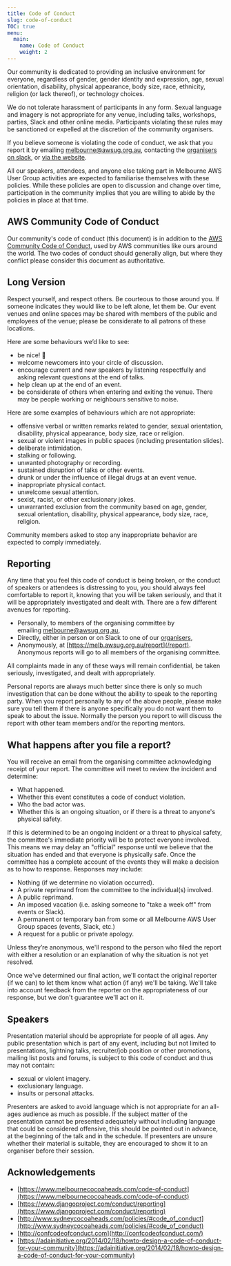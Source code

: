 ```yaml
---
title: Code of Conduct
slug: code-of-conduct
TOC: true
menu:
  main:
    name: Code of Conduct
    weight: 2
---
```


Our community is dedicated to providing an inclusive environment for everyone, regardless of gender, gender identity and expression, age, sexual orientation, disability, physical appearance, body size, race, ethnicity, religion (or lack thereof), or technology choices.

We do not tolerate harassment of participants in any form. Sexual language and imagery is not appropriate for any venue, including talks, workshops, parties, Slack and other online media. Participants violating these rules may be sanctioned or expelled at the discretion of the community organisers.

If you believe someone is violating the code of conduct, we ask that you report it by emailing [melbourne@awsug.org.au](mailto:melbourne@awsug.org.au), contacting the [organisers on slack](/slack/#organisers), or [via the website](/report/).

All our speakers, attendees, and anyone else taking part in Melbourne AWS User Group activities are expected to familiarise themselves with these policies. While these policies are open to discussion and change over time, participation in the community implies that you are willing to abide by the policies in place at that time.

## AWS Community Code of Conduct

Our community's code of conduct (this document) is in addition to the [AWS Community Code of Conduct](https://aws.amazon.com/codesofconduct/), used by AWS communities like ours around the world. The two codes of conduct should generally align, but where they conflict please consider this document as authoritative.

## Long Version

Respect yourself, and respect others. Be courteous to those around you. If someone indicates they would like to be left alone, let them be. Our event venues and online spaces may be shared with members of the public and employees of the venue; please be considerate to all patrons of these locations.

Here are some behaviours we’d like to see:

*   be nice! 🙂
*   welcome newcomers into your circle of discussion.
*   encourage current and new speakers by listening respectfully and asking relevant questions at the end of talks.
*   help clean up at the end of an event.
*   be considerate of others when entering and exiting the venue. There may be people working or neighbours sensitive to noise.

Here are some examples of behaviours which are not appropriate:

*   offensive verbal or written remarks related to gender, sexual orientation, disability, physical appearance, body size, race or religion.
*   sexual or violent images in public spaces (including presentation slides).
*   deliberate intimidation.
*   stalking or following.
*   unwanted photography or recording.
*   sustained disruption of talks or other events.
*   drunk or under the influence of illegal drugs at an event venue.
*   inappropriate physical contact.
*   unwelcome sexual attention.
*   sexist, racist, or other exclusionary jokes.
*   unwarranted exclusion from the community based on age, gender, sexual orientation, disability, physical appearance, body size, race, religion.

Community members asked to stop any inappropriate behavior are expected to comply immediately.

## Reporting

Any time that you feel this code of conduct is being broken, or the conduct of speakers or attendees is distressing to you, you should always feel comfortable to report it, knowing that you will be taken seriously, and that it will be appropriately investigated and dealt with. There are a few different avenues for reporting.

*   Personally, to members of the organising committee by emailing [melbourne@awsug.org.au](mailto:melbourne@awsug.org.au),
*   Directly, either in person or on Slack to one of our [organisers](/slack/#organisers),
*   Anonymously, at [https://melb.awsug.org.au/report](/report). Anonymous reports will go to all members of the organising committee.

All complaints made in any of these ways will remain confidential, be taken seriously, investigated, and dealt with appropriately.

Personal reports are always much better since there is only so much investigation that can be done without the ability to speak to the reporting party. When you report personally to any of the above people, please make sure you tell them if there is anyone specifically you do not want them to speak to about the issue. Normally the person you report to will discuss the report with other team members and/or the reporting mentors.

## What happens after you file a report?

You will receive an email from the organising committee acknowledging receipt of your report. The committee will meet to review the incident and determine:

*   What happened.
*   Whether this event constitutes a code of conduct violation.
*   Who the bad actor was.
*   Whether this is an ongoing situation, or if there is a threat to anyone's physical safety.

If this is determined to be an ongoing incident or a threat to physical safety, the committee's immediate priority will be to protect everyone involved. This means we may delay an "official" response until we believe that the situation has ended and that everyone is physically safe. Once the committee has a complete account of the events they will make a decision as to how to response. Responses may include:

*   Nothing (if we determine no violation occurred).
*   A private reprimand from the committee to the individual(s) involved.
*   A public reprimand.
*   An imposed vacation (i.e. asking someone to "take a week off" from events or Slack).
*   A permanent or temporary ban from some or all Melbourne AWS User Group spaces (events, Slack, etc.)
*   A request for a public or private apology.

Unless they’re anonymous, we'll respond to the person who filed the report with either a resolution or an explanation of why the situation is not yet resolved.

Once we've determined our final action, we'll contact the original reporter (if we can) to let them know what action (if any) we'll be taking. We'll take into account feedback from the reporter on the appropriateness of our response, but we don't guarantee we'll act on it.

## Speakers

Presentation material should be appropriate for people of all ages.
Any public presentation which is part of any event, including but not limited to presentations, lightning talks, recruiter/job position or other promotions, mailing list posts and forums, is subject to this code of conduct and thus may not contain:

*   sexual or violent imagery.
*   exclusionary language.
*   insults or personal attacks.

Presenters are asked to avoid language which is not appropriate for an all-ages audience as much as possible.
If the subject matter of the presentation cannot be presented adequately without including language that could be considered offensive, this should be pointed out in advance, at the beginning of the talk and in the schedule.
If presenters are unsure whether their material is suitable, they are encouraged to show it to an organiser before their session.

## Acknowledgements

*   [https://www.melbournecocoaheads.com/code-of-conduct](https://www.melbournecocoaheads.com/code-of-conduct)
*   [https://www.djangoproject.com/conduct/reporting](https://www.djangoproject.com/conduct/reporting)
*   [http://www.sydneycocoaheads.com/policies/#code_of_conduct](http://www.sydneycocoaheads.com/policies/#code_of_conduct)
*   [http://confcodeofconduct.com](http://confcodeofconduct.com/)
*   [https://adainitiative.org/2014/02/18/howto-design-a-code-of-conduct-for-your-community](https://adainitiative.org/2014/02/18/howto-design-a-code-of-conduct-for-your-community)